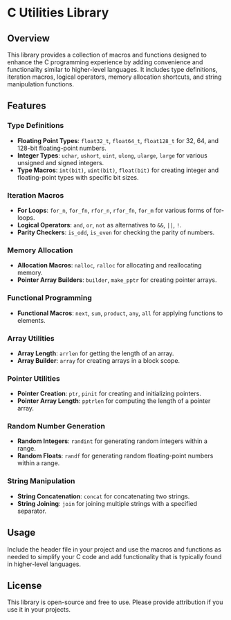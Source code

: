 # C Utilities Library

## Overview

This library provides a collection of macros and functions designed to enhance the C programming experience by adding convenience and functionality similar to higher-level languages. It includes type definitions, iteration macros, logical operators, memory allocation shortcuts, and string manipulation functions.

## Features

### Type Definitions

- **Floating Point Types**: `float32_t`, `float64_t`, `float128_t` for 32, 64, and 128-bit floating-point numbers.
- **Integer Types**: `uchar`, `ushort`, `uint`, `ulong`, `ularge`, `large` for various unsigned and signed integers.
- **Type Macros**: `int(bit)`, `uint(bit)`, `float(bit)` for creating integer and floating-point types with specific bit sizes.

### Iteration Macros

- **For Loops**: `for_n`, `for_fn`, `rfor_n`, `rfor_fn`, `for_m` for various forms of for-loops.
- **Logical Operators**: `and`, `or`, `not` as alternatives to `&&`, `||`, `!`.
- **Parity Checkers**: `is_odd`, `is_even` for checking the parity of numbers.

### Memory Allocation

- **Allocation Macros**: `nalloc`, `ralloc` for allocating and reallocating memory.
- **Pointer Array Builders**: `builder`, `make_pptr` for creating pointer arrays.

### Functional Programming

- **Functional Macros**: `next`, `sum`, `product`, `any`, `all` for applying functions to elements.

### Array Utilities

- **Array Length**: `arrlen` for getting the length of an array.
- **Array Builder**: `array` for creating arrays in a block scope.

### Pointer Utilities

- **Pointer Creation**: `ptr`, `pinit` for creating and initializing pointers.
- **Pointer Array Length**: `pptrlen` for computing the length of a pointer array.

### Random Number Generation

- **Random Integers**: `randint` for generating random integers within a range.
- **Random Floats**: `randf` for generating random floating-point numbers within a range.

### String Manipulation

- **String Concatenation**: `concat` for concatenating two strings.
- **String Joining**: `join` for joining multiple strings with a specified separator.

## Usage

Include the header file in your project and use the macros and functions as needed to simplify your C code and add functionality that is typically found in higher-level languages.

## License

This library is open-source and free to use. Please provide attribution if you use it in your projects.
